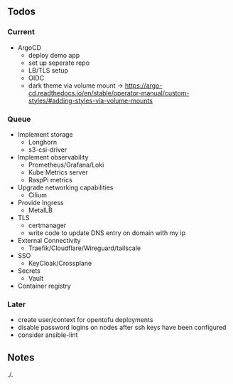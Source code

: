 ## Todos

### Current

- ArgoCD
    - deploy demo app
    - set up seperate repo
    - LB/TLS setup
    - OIDC
    - dark theme via volume mount -> https://argo-cd.readthedocs.io/en/stable/operator-manual/custom-styles/#adding-styles-via-volume-mounts

### Queue

- Implement storage
    - Longhorn
    - s3-csi-driver
- Implement observability
    - Prometheus/Grafana/Loki
    - Kube Metrics server
    - RaspPi metrics
- Upgrade networking capabilities
    - Cilium
- Provide Ingress
    - MetalLB
- TLS
    - certmanager
    - write code to update DNS entry on domain with my ip
- External Connectivity
    - Traefik/Cloudflare/Wireguard/tailscale
- SSO
    - KeyCloak/Crossplane
- Secrets
    - Vault
- Container registry


### Later
- create user/context for opentofu deployments
- disable password logins on nodes after ssh keys have been configured
- consider ansible-lint
    
## Notes

./.